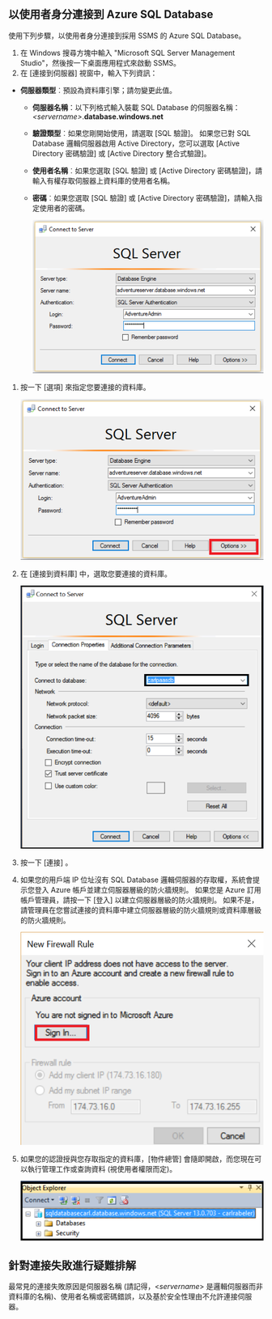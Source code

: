 ## <a name="connect-to-azure-sql-database-as-a-user"></a>以使用者身分連接到 Azure SQL Database
使用下列步驟，以使用者身分連接到採用 SSMS 的 Azure SQL Database。

1. 在 Windows 搜尋方塊中輸入 "Microsoft SQL Server Management Studio"，然後按一下桌面應用程式來啟動 SSMS。
2. 在 [連接到伺服器] 視窗中，輸入下列資訊：

* **伺服器類型**︰預設為資料庫引擎；請勿變更此值。
  
  * **伺服器名稱**：以下列格式輸入裝載 SQL Database 的伺服器名稱：*&lt;servername>*.**database.windows.net**
  * **驗證類型**︰如果您剛開始使用，請選取 [SQL 驗證]。 如果您已對 SQL Database 邏輯伺服器啟用 Active Directory，您可以選取 [Active Directory 密碼驗證] 或 [Active Directory 整合式驗證]。
  * **使用者名稱**︰如果您選取 [SQL 驗證] 或 [Active Directory 密碼驗證]，請輸入有權存取伺服器上資料庫的使用者名稱。
  * **密碼**︰如果您選取 [SQL 驗證] 或 [Active Directory 密碼驗證]，請輸入指定使用者的密碼。
    
       ![SQL Server Management Studio：連接到 SQL Database 伺服器](./media/sql-database-sql-server-management-studio-connect-user/connect-user-1.png)

1. 按一下 [選項]  來指定您要連接的資料庫。
   
      ![SQL Server Management Studio：連接到 SQL Database 伺服器](./media/sql-database-sql-server-management-studio-connect-user/connect-user-2.png)
2. 在 [連接到資料庫] 中，選取您要連接的資料庫。
   
     ![SQL Server Management Studio：連接到 SQL Database 伺服器](./media/sql-database-sql-server-management-studio-connect-user/connect-user-3.png)
3. 按一下 [連接] 。
4. 如果您的用戶端 IP 位址沒有 SQL Database 邏輯伺服器的存取權，系統會提示您登入 Azure 帳戶並建立伺服器層級的防火牆規則。 如果您是 Azure 訂用帳戶管理員，請按一下 [登入]  以建立伺服器層級的防火牆規則。 如果不是，請管理員在您嘗試連接的資料庫中建立伺服器層級的防火牆規則或資料庫層級的防火牆規則。
   
      ![SQL Server Management Studio：連接到 SQL Database 伺服器](./media/sql-database-sql-server-management-studio-connect-user/connect-user-4.png)
5. 如果您的認證授與您存取指定的資料庫，[物件總管] 會隨即開啟，而您現在可以執行管理工作或查詢資料 (視使用者權限而定)。
   
      ![SQL Server Management Studio：連接到 SQL Database 伺服器](./media/sql-database-sql-server-management-studio-connect-user/connect-user-5.png)

## <a name="troubleshoot-connection-failures"></a>針對連接失敗進行疑難排解
最常見的連接失敗原因是伺服器名稱 (請記得，<*servername*> 是邏輯伺服器而非資料庫的名稱)、使用者名稱或密碼錯誤，以及基於安全性理由不允許連接伺服器。 



<!--HONumber=Nov16_HO2-->


